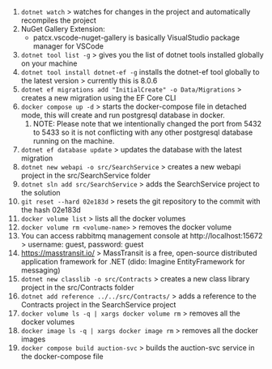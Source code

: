 1. `dotnet watch` > watches for changes in the project and automatically recompiles the project
2. NuGet Gallery Extension:
   - patcx.vscode-nuget-gallery is basically VisualStudio package manager for VSCode
3. `dotnet tool list -g` > gives you the list of dotnet tools installed globally on your machine
4. `dotnet tool install dotnet-ef -g` installs the dotnet-ef tool globally to the latest version > currently this is 8.0.6
5. `dotnet ef migrations add "InitialCreate" -o Data/Migrations` > creates a new migration using the EF Core CLI
6. `docker compose up -d` > starts the docker-compose file in detached mode, this will create and run postgresql database in docker.
   1. NOTE: Please note that we intentionally changed the port from 5432 to 5433 so it is not conflicting with any other postgresql database running on the machine.
7. `dotnet ef database update` > updates the database with the latest migration
8. `dotnet new webapi -o src/SearchService` > creates a new webapi project in the src/SearchService folder
9. `dotnet sln add src/SearchService` > adds the SearchService project to the solution
10. `git reset --hard 02e183d` > resets the git repository to the commit with the hash 02e183d
11. `docker volume list` > lists all the docker volumes
12. `docker volume rm <volume-name>` > removes the docker volume
13. You can access rabbitmq management console at http://localhost:15672 > username: guest, password: guest
14. https://masstransit.io/ > MassTransit is a free, open-source distributed application framework for .NET (dido: Imagine EntityFramework for messaging)
15. `dotnet new classlib -o src/Contracts` > creates a new class library project in the src/Contracts folder
16. `dotnet add reference ../../src/Contracts/` > adds a reference to the Contracts project in the SearchService project
17. `docker volume ls -q | xargs docker volume rm` > removes all the docker volumes
18. `docker image ls -q | xargs docker image rm` > removes all the docker images
19. `docker compose build auction-svc` > builds the auction-svc service in the docker-compose file